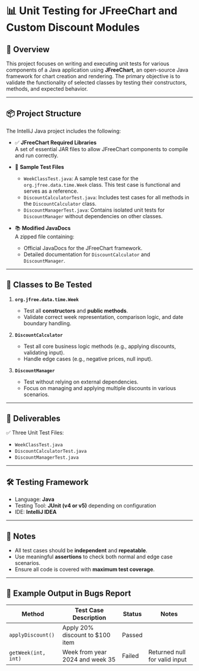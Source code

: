 # 📊 Unit Testing for JFreeChart and Custom Discount Modules

## 📝 Overview
This project focuses on writing and executing unit tests for various components of a Java application using **JFreeChart**, an open-source Java framework for chart creation and rendering. The primary objective is to validate the functionality of selected classes by testing their constructors, methods, and expected behavior.

---

## 📦 Project Structure

The IntelliJ Java project includes the following:

- ✅ **JFreeChart Required Libraries**  
  A set of essential JAR files to allow JFreeChart components to compile and run correctly.
  
- 🧪 **Sample Test Files**  
  - `WeekClassTest.java`: A sample test case for the `org.jfree.data.time.Week` class. This test case is functional and serves as a reference.
  - `DiscountCalculatorTest.java`: Includes test cases for all methods in the `DiscountCalculator` class.
  - `DiscountManagerTest.java`: Contains isolated unit tests for `DiscountManager` without dependencies on other classes.

- 📚 **Modified JavaDocs**  
  A zipped file containing:
  - Official JavaDocs for the JFreeChart framework.
  - Detailed documentation for `DiscountCalculator` and `DiscountManager`.

---

## 🧪 Classes to Be Tested

1. **`org.jfree.data.time.Week`**
   - Test all **constructors** and **public methods**.
   - Validate correct week representation, comparison logic, and date boundary handling.

2. **`DiscountCalculator`**
   - Test all core business logic methods (e.g., applying discounts, validating input).
   - Handle edge cases (e.g., negative prices, null input).

3. **`DiscountManager`**
   - Test without relying on external dependencies.
   - Focus on managing and applying multiple discounts in various scenarios.

---

## 🚀 Deliverables

 ✅ Three Unit Test Files:
   - `WeekClassTest.java`
   - `DiscountCalculatorTest.java`
   - `DiscountManagerTest.java`

---

## 🛠 Testing Framework

- Language: **Java**
- Testing Tool: **JUnit (v4 or v5)** depending on configuration
- IDE: **IntelliJ IDEA**

---

## 📌 Notes

- All test cases should be **independent** and **repeatable**.
- Use meaningful **assertions** to check both normal and edge case scenarios.
- Ensure all code is covered with **maximum test coverage**.

---

## 📁 Example Output in Bugs Report

| Method              | Test Case Description                     | Status  | Notes                         |
|---------------------|-------------------------------------------|---------|-------------------------------|
| `applyDiscount()`   | Apply 20% discount to $100 item           | Passed  |                               |
| `getWeek(int, int)` | Week from year 2024 and week 35           | Failed  | Returned null for valid input|

